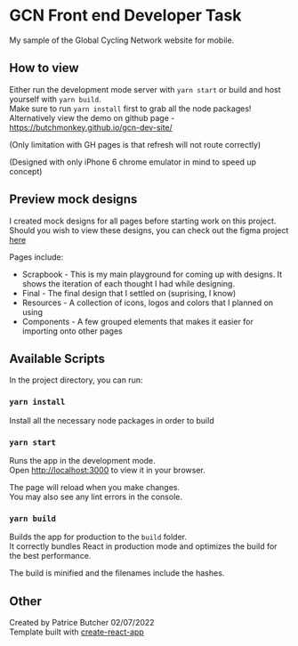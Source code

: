 # GCN Front end Developer Task

My sample of the Global Cycling Network website for mobile.

## How to view

Either run the development mode server with `yarn start` or build and host yourself with `yarn build`.\
Make sure to run `yarn install` first to grab all the node packages!\
Alternatively view the demo on github page - https://butchmonkey.github.io/gcn-dev-site/

(Only limitation with GH pages is that refresh will not route correctly)

(Designed with only iPhone 6 chrome emulator in mind to speed up concept)

## Preview mock designs

I created mock designs for all pages before starting work on this project.\
Should you wish to view these designs, you can check out the figma project [here](https://www.figma.com/file/azCF93qFHpC65BezfPbysb/GCN?node-id=3%3A265)

Pages include:

-   Scrapbook - This is my main playground for coming up with designs. It shows the iteration of each thought I had while designing.
-   Final - The final design that I settled on (suprising, I know)
-   Resources - A collection of icons, logos and colors that I planned on using
-   Components - A few grouped elements that makes it easier for importing onto other pages

## Available Scripts

In the project directory, you can run:

### `yarn install`

Install all the necessary node packages in order to build


### `yarn start`

Runs the app in the development mode.\
Open [http://localhost:3000](http://localhost:3000) to view it in your browser.

The page will reload when you make changes.\
You may also see any lint errors in the console.

### `yarn build`

Builds the app for production to the `build` folder.\
It correctly bundles React in production mode and optimizes the build for the best performance.

The build is minified and the filenames include the hashes.

## Other

Created by Patrice Butcher 02/07/2022\
Template built with [create-react-app](https://facebook.github.io/create-react-app)

